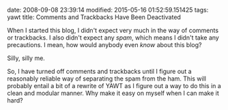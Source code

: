 date: 2008-09-08 23:39:14
modified: 2015-05-16 01:52:59.151425
tags: yawt
title: Comments and Trackbacks Have Been Deactivated

When I started this blog, I didn't expect very much in the way of
comments or trackbacks.  I also didn't expect any *spam*, which means
I didn't take any precautions. I mean, how would anybody even *know*
about this blog?

Silly, silly me.

So, I have turned off comments and trackbacks until I figure out a
reasonably reliable way of separating the spam from the ham.  This
will probably entail a bit of a rewrite of YAWT as I figure out a way
to do this in a clean and modular manner.  Why make it easy on myself
when I can make it hard?